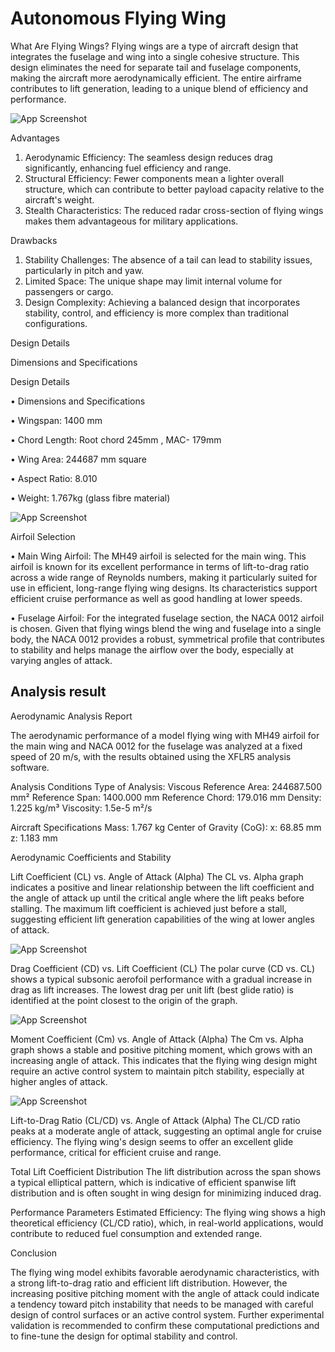 
# Autonomous Flying Wing

What Are Flying Wings? 
Flying wings are a type of aircraft design that integrates the fuselage and wing into a single cohesive structure. This design eliminates the need for separate tail and fuselage components, making the aircraft more aerodynamically efficient. The entire airframe contributes to lift generation, leading to a unique blend of efficiency and performance.

![App Screenshot](https://raw.githubusercontent.com/PrateekMishraaaa/Autonomous-Flying-Wing-/main/images/Screenshot%202024-04-03%20001113.png)


Advantages
1.	Aerodynamic Efficiency: The seamless design reduces drag significantly, enhancing fuel efficiency and range.
2.	Structural Efficiency: Fewer components mean a lighter overall structure, which can contribute to better payload capacity relative to the aircraft's weight.
3.	Stealth Characteristics: The reduced radar cross-section of flying wings makes them advantageous for military applications.

Drawbacks

1.	Stability Challenges: The absence of a tail can lead to stability issues, particularly in pitch and yaw.
2.	Limited Space: The unique shape may limit internal volume for passengers or cargo.
3.	Design Complexity: Achieving a balanced design that incorporates stability, control, and efficiency is more complex than traditional configurations.

Design Details

Dimensions and Specifications

Design Details

•	Dimensions and Specifications

•	Wingspan:  1400 mm

•	Chord Length: Root chord 245mm , MAC- 179mm 

•	Wing Area: 244687 mm square 

•	Aspect Ratio: 8.010

•	Weight: 1.767kg (glass fibre material) 


![App Screenshot](https://github.com/PrateekMishraaaa/Autonomous-Flying-Wing-/blob/main/images/Analysis%20details%20.png)


Airfoil Selection

•	Main Wing Airfoil: The MH49 airfoil is selected for the main wing. This airfoil is known for its excellent performance in terms of lift-to-drag ratio across a wide range of Reynolds numbers, making it particularly suited for use in efficient, long-range flying wing designs. Its characteristics support efficient cruise performance as well as good handling at lower speeds.

•	Fuselage Airfoil: For the integrated fuselage section, the NACA 0012 airfoil is chosen. Given that flying wings blend the wing and fuselage into a single body, the NACA 0012 provides a robust, symmetrical profile that contributes to stability and helps manage the airflow over the body, especially at varying angles of attack.


## Analysis result 

Aerodynamic Analysis Report

The aerodynamic performance of a model flying wing with MH49 airfoil for the main wing and NACA 0012 for the fuselage was analyzed at a fixed speed of 20 m/s, with the results obtained using the XFLR5 analysis software.

Analysis Conditions
Type of Analysis: Viscous
Reference Area: 244687.500 mm²
Reference Span: 1400.000 mm
Reference Chord: 179.016 mm
Density: 1.225 kg/m³
Viscosity: 1.5e-5 m²/s

Aircraft Specifications
Mass: 1.767 kg
Center of Gravity (CoG):
x: 68.85 mm
z: 1.183 mm

Aerodynamic Coefficients and Stability

Lift Coefficient (CL) vs. Angle of Attack (Alpha)
The CL vs. Alpha graph indicates a positive and linear relationship between the lift coefficient and the angle of attack up until the critical angle where the lift peaks before stalling. The maximum lift coefficient is achieved just before a stall, suggesting efficient lift generation capabilities of the wing at lower angles of attack.

![App Screenshot](https://raw.githubusercontent.com/PrateekMishraaaa/Autonomous-Flying-Wing-/main/images/CL%20vs%20alpha.png)

Drag Coefficient (CD) vs. Lift Coefficient (CL)
The polar curve (CD vs. CL) shows a typical subsonic aerofoil performance with a gradual increase in drag as lift increases. The lowest drag per unit lift (best glide ratio) is identified at the point closest to the origin of the graph.

![App Screenshot](https://raw.githubusercontent.com/PrateekMishraaaa/Autonomous-Flying-Wing-/main/images/ClvsCd.png)

Moment Coefficient (Cm) vs. Angle of Attack (Alpha)
The Cm vs. Alpha graph shows a stable and positive pitching moment, which grows with an increasing angle of attack. This indicates that the flying wing design might require an active control system to maintain pitch stability, especially at higher angles of attack.

![App Screenshot](https://raw.githubusercontent.com/PrateekMishraaaa/Autonomous-Flying-Wing-/main/images/Cm%20vs%20alpha.png)

Lift-to-Drag Ratio (CL/CD) vs. Angle of Attack (Alpha)
The CL/CD ratio peaks at a moderate angle of attack, suggesting an optimal angle for cruise efficiency. The flying wing's design seems to offer an excellent glide performance, critical for efficient cruise and range.



Total Lift Coefficient Distribution
The lift distribution across the span shows a typical elliptical pattern, which is indicative of efficient spanwise lift distribution and is often sought in wing design for minimizing induced drag.

Performance Parameters
Estimated Efficiency: The flying wing shows a high theoretical efficiency (CL/CD ratio), which, in real-world applications, would contribute to reduced fuel consumption and extended range.

Conclusion

The flying wing model exhibits favorable aerodynamic characteristics, with a strong lift-to-drag ratio and efficient lift distribution. However, the increasing positive pitching moment with the angle of attack could indicate a tendency toward pitch instability that needs to be managed with careful design of control surfaces or an active control system. Further experimental validation is recommended to confirm these computational predictions and to fine-tune the design for optimal stability and control.

